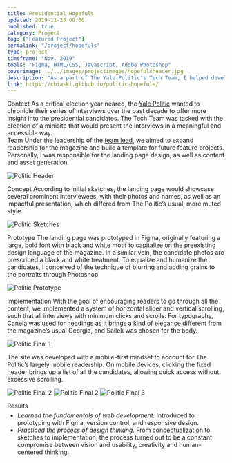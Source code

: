 ```yaml
---
title: Presidential Hopefuls
updated: 2019-11-25 00:00
published: true
category: Project
tag: ["Featured Project"]
permalink: "/project/hopefuls"
type: project
timeframe: "Nov. 2019"
tools: "Figma, HTML/CSS, Javascript, Adobe Photoshop"
coverimage: ../../images/projectimages/hopefulsheader.jpg
description: "As a part of The Yale Politic's Tech Team, I helped develop this minisite showcasing The Yale Politic's features and interviews conducted over the past years about the presidential candidates for the 2020 election."
link: https://chiaski.github.io/politic-hopefuls/
---
```


<div class="csblock" id="context"> 
<span class="csblockheading">
    Context
</span>
    As a critical election year neared, the <a href="https://thepolitic.org/" target="_blank" rel="noopener noreferrer">Yale Politic</a> wanted to chronicle their series of interviews over the past decade to offer more insight into the presidential candidates. The Tech Team was tasked with the creation of a minisite that would present the interviews in a meaningful and accessible way.
</div>

<div class="csblock" id="team"> 
<span class="csblockheading">
    Team
</span>
    Under the leadership of the <a href="https://chiaski.com/" target="_blank" rel="noopener noreferrer">team lead</a>, we aimed to expand readership for the magazine and build a template for future feature projects. Personally, I was responsible for the landing page design, as well as content and asset generation.
</div>

![Politic Header](/projectimages/hopefulsheader.jpg)

<div class="csblock" id="concept">  
<span class="csblockheading">
    Concept
</span>
    According to initial sketches, the landing page would showcase several prominent interviewees, with their photos and names, as well as an impactful presentation, which differed from The Politic’s usual, more muted style.
</div>

![Politic Sketches](/projectimages/.jpg)

<div class="csblock" id="prototype"> 
<span class="csblockheading">
    Prototype
</span>
    The landing page was prototyped in Figma, originally featuring a large, bold font with black and white motif to capitalize on the preexisting design language of the magazine. In a similar vein, the candidate photos are prescribed a black and white treatment. To equalize and humanize the candidates, I conceived of the technique of blurring and adding grains to the portraits through Photoshop.
</div>

![Politic Prototype](/projectimages/hopefulsfigma.jpg)

<div class="csblock" id="implementation"> 
<span class="csblockheading">
    Implementation
</span>
    With the goal of encouraging readers to go through all the content, we implemented a system of horizontal slider and vertical scrolling, such that all interviews with minimum clicks and scrolls. For typography, Canela was used for headings as it brings a kind of elegance different from the magazine’s usual Georgia, and Sailek was chosen for the body.
</div>

![Politic Final 1](/projectimages/hopefulstype.jpg)

<div class="csblock" style="margin-top: 10px; margin-bottom: 10px;"> 
    The site was developed with a mobile-first mindset to account for The Politic’s largely mobile readership. On mobile devices, clicking the fixed header brings up a list of all the candidates, allowing quick access without excessive scrolling. 
</div>

![Politic Final 2](/projectimages/hopefulsmobile.png)
![Politic Final 2](/projectimages/hopefulsbanner.jpg)
![Politic Final 3](/projectimages/hopefulslayout.png)

<div class="csblock" id="results"> 
<span class="csblockheading">
    Results
</span>
    <ul style="margin-top: 5px;">
        <li> <i>Learned the fundamentals of web development.</i> Introduced to prototyping with Figma, version control, and responsive design.
        <li> <i>Practiced the process of design thinking.</i> From conceptualization to sketches to implementation, the process turned out to be a constant compromise between vision and usability, creativity and human-centered thinking.
    </ul>
</div>